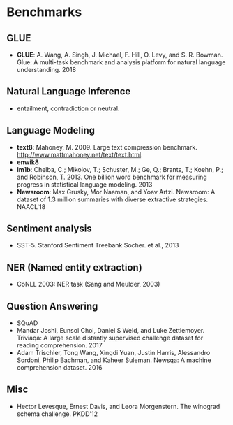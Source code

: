 # Benchmarks

## GLUE
- **GLUE**: A. Wang, A. Singh, J. Michael, F. Hill, O. Levy, and S. R. Bowman. Glue: A multi-task benchmark and analysis platform for natural language understanding. 2018

## Natural Language Inference
- entailment, contradiction or neutral.

## Language Modeling
- **text8**: Mahoney, M. 2009. Large text compression benchmark. http://www.mattmahoney.net/text/text.html.
- **enwik8**
- **lm1b**: Chelba, C.; Mikolov, T.; Schuster, M.; Ge, Q.; Brants, T.; Koehn, P.; and Robinson, T. 2013. One billion word benchmark for measuring progress in statistical language modeling. 2013
- **Newsroom**: Max Grusky, Mor Naaman, and Yoav Artzi. Newsroom: A dataset of 1.3 million summaries with diverse extractive strategies. NAACL'18

## Sentiment analysis
- SST-5. Stanford Sentiment Treebank Socher. et al., 2013

## NER (Named entity extraction)
- CoNLL 2003: NER task (Sang and Meulder, 2003)

## Question Answering
- SQuAD
- Mandar Joshi, Eunsol Choi, Daniel S Weld, and Luke Zettlemoyer. Triviaqa: A large scale distantly supervised challenge dataset for reading comprehension. 2017
- Adam Trischler, Tong Wang, Xingdi Yuan, Justin Harris, Alessandro Sordoni, Philip Bachman, and Kaheer Suleman. Newsqa: A machine comprehension dataset. 2016

## Misc
- Hector Levesque, Ernest Davis, and Leora Morgenstern. The winograd schema challenge. PKDD'12